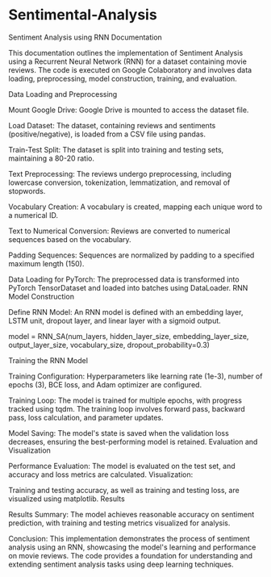 # Sentimental-Analysis

Sentiment Analysis using RNN Documentation

This documentation outlines the implementation of Sentiment Analysis using a Recurrent Neural Network (RNN) for a dataset containing movie reviews. The code is executed on Google Colaboratory and involves data loading, preprocessing, model construction, training, and evaluation.

Data Loading and Preprocessing

Mount Google Drive:
Google Drive is mounted to access the dataset file.

Load Dataset:
The dataset, containing reviews and sentiments (positive/negative), is loaded from a CSV file using pandas.

Train-Test Split:
The dataset is split into training and testing sets, maintaining a 80-20 ratio.

Text Preprocessing:
The reviews undergo preprocessing, including lowercase conversion, tokenization, lemmatization, and removal of stopwords.

Vocabulary Creation:
A vocabulary is created, mapping each unique word to a numerical ID.

Text to Numerical Conversion:
Reviews are converted to numerical sequences based on the vocabulary.

Padding Sequences:
Sequences are normalized by padding to a specified maximum length (150).

Data Loading for PyTorch:
The preprocessed data is transformed into PyTorch TensorDataset and loaded into batches using DataLoader.
RNN Model Construction

Define RNN Model:
An RNN model is defined with an embedding layer, LSTM unit, dropout layer, and linear layer with a sigmoid output.

model = RNN_SA(num_layers, hidden_layer_size, embedding_layer_size, output_layer_size, vocabulary_size, dropout_probability=0.3)


Training the RNN Model

Training Configuration:
Hyperparameters like learning rate (1e-3), number of epochs (3), BCE loss, and Adam optimizer are configured.

Training Loop:
The model is trained for multiple epochs, with progress tracked using tqdm. The training loop involves forward pass, backward pass, loss calculation, and parameter updates.

Model Saving:
The model's state is saved when the validation loss decreases, ensuring the best-performing model is retained.
Evaluation and Visualization

Performance Evaluation:
The model is evaluated on the test set, and accuracy and loss metrics are calculated.
Visualization:

Training and testing accuracy, as well as training and testing loss, are visualized using matplotlib.
Results

Results Summary:
The model achieves reasonable accuracy on sentiment prediction, with training and testing metrics visualized for analysis.

Conclusion:
This implementation demonstrates the process of sentiment analysis using an RNN, showcasing the model's learning and performance on movie reviews. The code provides a foundation for understanding and extending sentiment analysis tasks using deep learning techniques.
